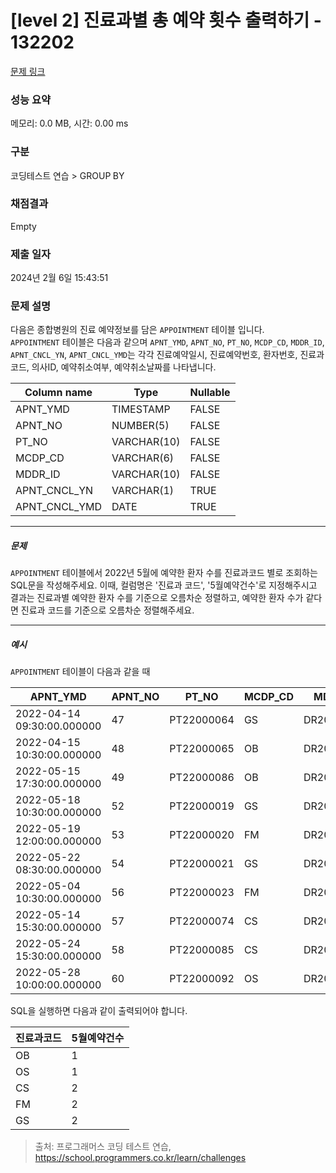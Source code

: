 # [level 2] 진료과별 총 예약 횟수 출력하기 - 132202 

[문제 링크](https://school.programmers.co.kr/learn/courses/30/lessons/132202) 

### 성능 요약

메모리: 0.0 MB, 시간: 0.00 ms

### 구분

코딩테스트 연습 > GROUP BY

### 채점결과

Empty

### 제출 일자

2024년 2월 6일 15:43:51

### 문제 설명

<p>다음은 종합병원의 진료 예약정보를 담은 <code>APPOINTMENT</code> 테이블 입니다.<br>
<code>APPOINTMENT</code> 테이블은 다음과 같으며 <code>APNT_YMD</code>, <code>APNT_NO</code>, <code>PT_NO</code>, <code>MCDP_CD</code>, <code>MDDR_ID</code>, <code>APNT_CNCL_YN</code>, <code>APNT_CNCL_YMD</code>는 각각 진료예약일시, 진료예약번호, 환자번호, 진료과코드, 의사ID, 예약취소여부, 예약취소날짜를 나타냅니다.</p>
<table class="table">
        <thead><tr>
<th>Column name</th>
<th>Type</th>
<th>Nullable</th>
</tr>
</thead>
        <tbody><tr>
<td>APNT_YMD</td>
<td>TIMESTAMP</td>
<td>FALSE</td>
</tr>
<tr>
<td>APNT_NO</td>
<td>NUMBER(5)</td>
<td>FALSE</td>
</tr>
<tr>
<td>PT_NO</td>
<td>VARCHAR(10)</td>
<td>FALSE</td>
</tr>
<tr>
<td>MCDP_CD</td>
<td>VARCHAR(6)</td>
<td>FALSE</td>
</tr>
<tr>
<td>MDDR_ID</td>
<td>VARCHAR(10)</td>
<td>FALSE</td>
</tr>
<tr>
<td>APNT_CNCL_YN</td>
<td>VARCHAR(1)</td>
<td>TRUE</td>
</tr>
<tr>
<td>APNT_CNCL_YMD</td>
<td>DATE</td>
<td>TRUE</td>
</tr>
</tbody>
      </table>
<hr>

<h5>문제</h5>

<p><code>APPOINTMENT</code> 테이블에서 2022년 5월에 예약한 환자 수를 진료과코드 별로 조회하는 SQL문을 작성해주세요. 이때, 컬럼명은 '진료과 코드', '5월예약건수'로 지정해주시고 결과는 진료과별 예약한 환자 수를 기준으로 오름차순 정렬하고, 예약한 환자 수가 같다면 진료과 코드를 기준으로 오름차순 정렬해주세요.</p>

<hr>

<h5>예시</h5>

<p><code>APPOINTMENT</code> 테이블이 다음과 같을 때</p>
<table class="table">
        <thead><tr>
<th>APNT_YMD</th>
<th>APNT_NO</th>
<th>PT_NO</th>
<th>MCDP_CD</th>
<th>MDDR_ID</th>
<th>APNT_CNCL_YN</th>
<th>APNT_CNCL_YMD</th>
</tr>
</thead>
        <tbody><tr>
<td>2022-04-14 09:30:00.000000</td>
<td>47</td>
<td>PT22000064</td>
<td>GS</td>
<td>DR20170123</td>
<td>N</td>
<td>NULL</td>
</tr>
<tr>
<td>2022-04-15 10:30:00.000000</td>
<td>48</td>
<td>PT22000065</td>
<td>OB</td>
<td>DR20100231</td>
<td>N</td>
<td>NULL</td>
</tr>
<tr>
<td>2022-05-15 17:30:00.000000</td>
<td>49</td>
<td>PT22000086</td>
<td>OB</td>
<td>DR20100231</td>
<td>N</td>
<td>NULL</td>
</tr>
<tr>
<td>2022-05-18 10:30:00.000000</td>
<td>52</td>
<td>PT22000019</td>
<td>GS</td>
<td>DR20100039</td>
<td>N</td>
<td>NULL</td>
</tr>
<tr>
<td>2022-05-19 12:00:00.000000</td>
<td>53</td>
<td>PT22000020</td>
<td>FM</td>
<td>DR20010112</td>
<td>N</td>
<td>NULL</td>
</tr>
<tr>
<td>2022-05-22 08:30:00.000000</td>
<td>54</td>
<td>PT22000021</td>
<td>GS</td>
<td>DR20100039</td>
<td>N</td>
<td>NULL</td>
</tr>
<tr>
<td>2022-05-04 10:30:00.000000</td>
<td>56</td>
<td>PT22000023</td>
<td>FM</td>
<td>DR20090112</td>
<td>N</td>
<td>NULL</td>
</tr>
<tr>
<td>2022-05-14 15:30:00.000000</td>
<td>57</td>
<td>PT22000074</td>
<td>CS</td>
<td>DR20200012</td>
<td>N</td>
<td>NULL</td>
</tr>
<tr>
<td>2022-05-24 15:30:00.000000</td>
<td>58</td>
<td>PT22000085</td>
<td>CS</td>
<td>DR20200012</td>
<td>N</td>
<td>NULL</td>
</tr>
<tr>
<td>2022-05-28 10:00:00.000000</td>
<td>60</td>
<td>PT22000092</td>
<td>OS</td>
<td>DR20100031</td>
<td>N</td>
<td>NULL</td>
</tr>
</tbody>
      </table>
<p>SQL을 실행하면 다음과 같이 출력되어야 합니다.</p>
<table class="table">
        <thead><tr>
<th>진료과코드</th>
<th>5월예약건수</th>
</tr>
</thead>
        <tbody><tr>
<td>OB</td>
<td>1</td>
</tr>
<tr>
<td>OS</td>
<td>1</td>
</tr>
<tr>
<td>CS</td>
<td>2</td>
</tr>
<tr>
<td>FM</td>
<td>2</td>
</tr>
<tr>
<td>GS</td>
<td>2</td>
</tr>
</tbody>
      </table>

> 출처: 프로그래머스 코딩 테스트 연습, https://school.programmers.co.kr/learn/challenges